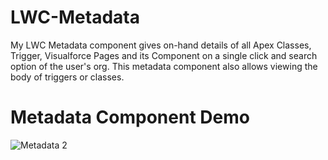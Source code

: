 # LWC-Metadata
My LWC Metadata component gives on-hand details of all Apex Classes, Trigger, Visualforce Pages and its Component on a single click and search option of the user's org. 
This metadata component also allows viewing the body of triggers or classes.

# Metadata Component Demo
![Metadata 2](https://github.com/Shreyashurk/LWC-Metadata/assets/145257222/02259408-c569-499e-aebd-82c72bf0a7b1)
